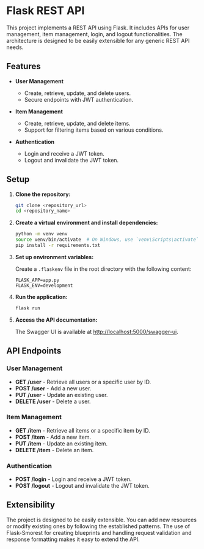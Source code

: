 # Flask REST API

This project implements a REST API using Flask. It includes APIs for user management, item management, login, and logout functionalities. The architecture is designed to be easily extensible for any generic REST API needs.

## Features

- **User Management**
  - Create, retrieve, update, and delete users.
  - Secure endpoints with JWT authentication.

- **Item Management**
  - Create, retrieve, update, and delete items.
  - Support for filtering items based on various conditions.

- **Authentication**
  - Login and receive a JWT token.
  - Logout and invalidate the JWT token.

## Setup

1. **Clone the repository:**

    ```sh
    git clone <repository_url>
    cd <repository_name>
    ```

2. **Create a virtual environment and install dependencies:**

    ```sh
    python -m venv venv
    source venv/bin/activate  # On Windows, use `venv\Scripts\activate`
    pip install -r requirements.txt
    ```

3. **Set up environment variables:**

    Create a `.flaskenv` file in the root directory with the following content:

    ```plaintext
    FLASK_APP=app.py
    FLASK_ENV=development
    ```

4. **Run the application:**

    ```sh
    flask run
    ```

5. **Access the API documentation:**

    The Swagger UI is available at [http://localhost:5000/swagger-ui](http://localhost:5000/swagger-ui).

## API Endpoints

### User Management

- **GET /user** - Retrieve all users or a specific user by ID.
- **POST /user** - Add a new user.
- **PUT /user** - Update an existing user.
- **DELETE /user** - Delete a user.

### Item Management

- **GET /item** - Retrieve all items or a specific item by ID.
- **POST /item** - Add a new item.
- **PUT /item** - Update an existing item.
- **DELETE /item** - Delete an item.

### Authentication

- **POST /login** - Login and receive a JWT token.
- **POST /logout** - Logout and invalidate the JWT token.

## Extensibility

The project is designed to be easily extensible. You can add new resources or modify existing ones by following the established patterns. The use of Flask-Smorest for creating blueprints and handling request validation and response formatting makes it easy to extend the API.
